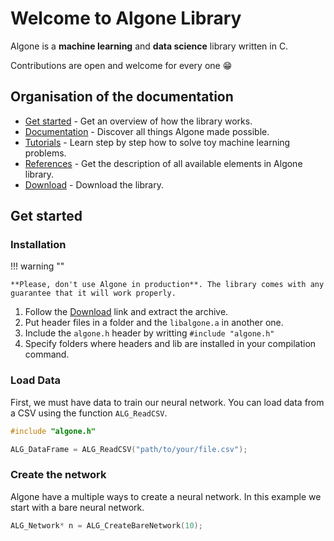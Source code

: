 # Welcome to Algone Library

Algone is a **machine learning** and **data science** library written in C.

Contributions are open and welcome for every one 😁

## Organisation of the documentation

* [Get started](#get-started) - Get an overview of how the library works.
* [Documentation](documentation/manage_data.md) - Discover all things Algone made possible.
* [Tutorials](tutorials/mnist.md) - Learn step by step how to solve toy machine learning problems.
* [References](references/networks.md) - Get the description of all available elements in Algone library.
* [Download](https://github.com/Melvin-klein/algone/releases) - Download the library.

## Get started

### Installation

!!! warning ""

    **Please, don't use Algone in production**. The library comes with any guarantee that it will work properly.

1. Follow the [Download](https://github.com/Melvin-klein/algone/releases) link and extract the archive.
2. Put header files in a folder and the `libalgone.a` in another one.
3. Include the `algone.h` header by writting `#include "algone.h"`
4. Specify folders where headers and lib are installed in your compilation command.

### Load Data

First, we must have data to train our neural network. You can load data from a CSV using the function `ALG_ReadCSV`.

```C
#include "algone.h"

ALG_DataFrame = ALG_ReadCSV("path/to/your/file.csv");
```

### Create the network

Algone have a multiple ways to create a neural network. In this example we start with a bare neural network.

```C
ALG_Network* n = ALG_CreateBareNetwork(10);
```